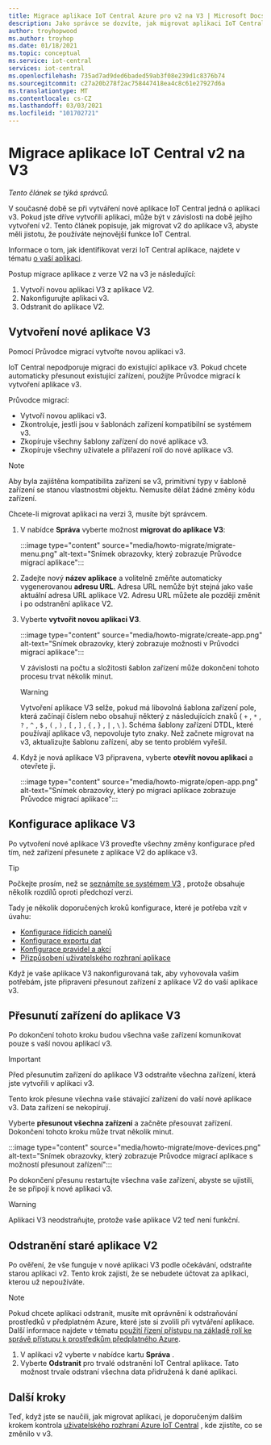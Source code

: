 ```yaml
---
title: Migrace aplikace IoT Central Azure pro v2 na V3 | Microsoft Docs
description: Jako správce se dozvíte, jak migrovat aplikaci IoT Central Azure Azure do verze v3.
author: troyhopwood
ms.author: troyhop
ms.date: 01/18/2021
ms.topic: conceptual
ms.service: iot-central
services: iot-central
ms.openlocfilehash: 735ad7ad9ded6baded59ab3f08e239d1c8376b74
ms.sourcegitcommit: c27a20b278f2ac758447418ea4c8c61e27927d6a
ms.translationtype: MT
ms.contentlocale: cs-CZ
ms.lasthandoff: 03/03/2021
ms.locfileid: "101702721"
---
```

# <a name="migrate-your-v2-iot-central-application-to-v3"></a>Migrace aplikace IoT Central v2 na V3

*Tento článek se týká správců.*

V současné době se při vytváření nové aplikace IoT Central jedná o aplikaci v3. Pokud jste dříve vytvořili aplikaci, může být v závislosti na době jejího vytvoření v2. Tento článek popisuje, jak migrovat v2 do aplikace v3, abyste měli jistotu, že používáte nejnovější funkce IoT Central.

Informace o tom, jak identifikovat verzi IoT Central aplikace, najdete v tématu [o vaší aplikaci](howto-get-app-info.md).

Postup migrace aplikace z verze V2 na v3 je následující:

1. Vytvoří novou aplikaci V3 z aplikace V2.
1. Nakonfigurujte aplikaci v3.
1. Odstranit do aplikace V2.

## <a name="create-a-new-v3-application"></a>Vytvoření nové aplikace V3

Pomocí Průvodce migrací vytvořte novou aplikaci v3.

IoT Central nepodporuje migraci do existující aplikace v3. Pokud chcete automaticky přesunout existující zařízení, použijte Průvodce migrací k vytvoření aplikace v3.

Průvodce migrací:

- Vytvoří novou aplikaci v3.
- Zkontroluje, jestli jsou v šablonách zařízení kompatibilní se systémem v3.
- Zkopíruje všechny šablony zařízení do nové aplikace v3.
- Zkopíruje všechny uživatele a přiřazení rolí do nové aplikace v3.

> [!NOTE]
> Aby byla zajištěna kompatibilita zařízení se v3, primitivní typy v šabloně zařízení se stanou vlastnostmi objektu. Nemusíte dělat žádné změny kódu zařízení.

Chcete-li migrovat aplikaci na verzi 3, musíte být správcem.

1. V nabídce **Správa** vyberte možnost **migrovat do aplikace V3**:

    :::image type="content" source="media/howto-migrate/migrate-menu.png" alt-text="Snímek obrazovky, který zobrazuje Průvodce migrací aplikace":::

1. Zadejte nový **název aplikace** a volitelně změňte automaticky vygenerovanou  **adresu URL**. Adresa URL nemůže být stejná jako vaše aktuální adresa URL aplikace V2. Adresu URL můžete ale později změnit i po odstranění aplikace V2.

1. Vyberte **vytvořit novou aplikaci V3**.

    :::image type="content" source="media/howto-migrate/create-app.png" alt-text="Snímek obrazovky, který zobrazuje možnosti v Průvodci migrací aplikace":::

    V závislosti na počtu a složitosti šablon zařízení může dokončení tohoto procesu trvat několik minut.

    > [!Warning]
    > Vytvoření aplikace V3 selže, pokud má libovolná šablona zařízení pole, která začínají číslem nebo obsahují některý z následujících znaků ( `+` , `*` , `?` , `^` , `$` , `(` , `)` , `[` , `]` , `{` , `}` , `|` , `\` ). Schéma šablony zařízení DTDL, které používají aplikace v3, nepovoluje tyto znaky. Než začnete migrovat na v3, aktualizujte šablonu zařízení, aby se tento problém vyřešil.

1. Když je nová aplikace V3 připravena, vyberte **otevřít novou aplikaci** a otevřete ji.

    :::image type="content" source="media/howto-migrate/open-app.png" alt-text="Snímek obrazovky, který po migraci aplikace zobrazuje Průvodce migrací aplikace":::

## <a name="configure-the-v3-application"></a>Konfigurace aplikace V3

Po vytvoření nové aplikace V3 proveďte všechny změny konfigurace před tím, než zařízení přesunete z aplikace V2 do aplikace v3.

> [!TIP]
> Počkejte prosím, než se [seznámíte se systémem V3](overview-iot-central-tour.md#navigate-your-application) , protože obsahuje několik rozdílů oproti předchozí verzi.

Tady je několik doporučených kroků konfigurace, které je potřeba vzít v úvahu:

- [Konfigurace řídicích panelů](howto-add-tiles-to-your-dashboard.md)
- [Konfigurace exportu dat](howto-export-data.md)
- [Konfigurace pravidel a akcí](quick-configure-rules.md)
- [Přizpůsobení uživatelského rozhraní aplikace](howto-customize-ui.md)

Když je vaše aplikace V3 nakonfigurovaná tak, aby vyhovovala vašim potřebám, jste připraveni přesunout zařízení z aplikace V2 do vaší aplikace v3.

## <a name="move-your-devices-to-the-v3-application"></a>Přesunutí zařízení do aplikace V3

Po dokončení tohoto kroku budou všechna vaše zařízení komunikovat pouze s vaší novou aplikací v3.

> [!IMPORTANT]
> Před přesunutím zařízení do aplikace V3 odstraňte všechna zařízení, která jste vytvořili v aplikaci v3.

Tento krok přesune všechna vaše stávající zařízení do vaší nové aplikace v3. Data zařízení se nekopírují.

Vyberte **přesunout všechna zařízení** a začněte přesouvat zařízení. Dokončení tohoto kroku může trvat několik minut.

:::image type="content" source="media/howto-migrate/move-devices.png" alt-text="Snímek obrazovky, který zobrazuje Průvodce migrací aplikace s možností přesunout zařízení":::

Po dokončení přesunu restartujte všechna vaše zařízení, abyste se ujistili, že se připojí k nové aplikaci v3.

> [!WARNING]
> Aplikaci V3 neodstraňujte, protože vaše aplikace V2 teď není funkční.

## <a name="delete-your-old-v2-application"></a>Odstranění staré aplikace V2

Po ověření, že vše funguje v nové aplikaci V3 podle očekávání, odstraňte starou aplikaci v2. Tento krok zajistí, že se nebudete účtovat za aplikaci, kterou už nepoužíváte.

> [!Note]
> Pokud chcete aplikaci odstranit, musíte mít oprávnění k odstraňování prostředků v předplatném Azure, které jste si zvolili při vytváření aplikace. Další informace najdete v tématu [použití řízení přístupu na základě rolí ke správě přístupu k prostředkům předplatného Azure](../../role-based-access-control/role-assignments-portal.md).

1. V aplikaci v2 vyberte v nabídce kartu **Správa** .
2. Vyberte **Odstranit** pro trvalé odstranění IoT Central aplikace. Tato možnost trvale odstraní všechna data přidružená k dané aplikaci.

## <a name="next-steps"></a>Další kroky

Teď, když jste se naučili, jak migrovat aplikaci, je doporučeným dalším krokem kontrola [uživatelského rozhraní Azure IoT Central](overview-iot-central-tour.md) , kde zjistíte, co se změnilo v v3.